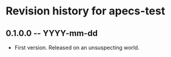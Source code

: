 # Revision history for apecs-test

## 0.1.0.0 -- YYYY-mm-dd

* First version. Released on an unsuspecting world.
